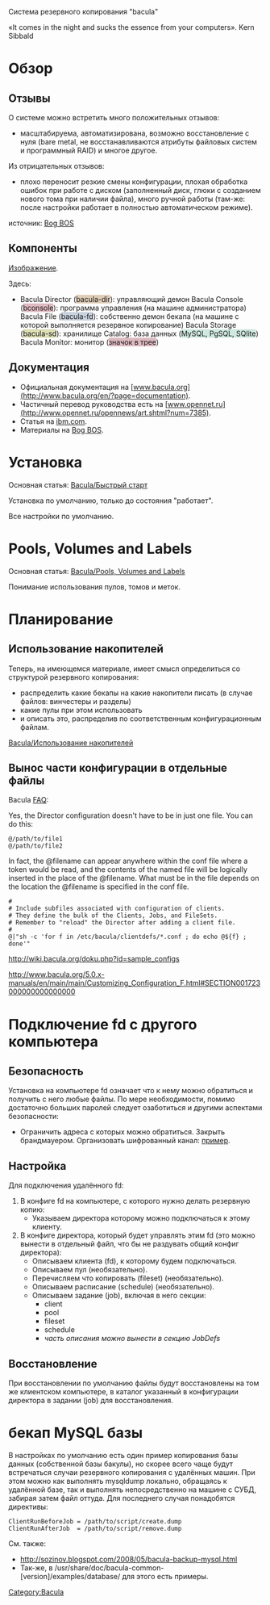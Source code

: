 Система резервного копирования "bacula"

«It comes in the night and sucks the essence from your computers». Kern
Sibbald

# Обзор

## Отзывы

О системе можно встретить много положительных отзывов:

  -
    масштабируема,
    автоматизирована,
    возможно восстановление с нуля (bare metal, не восстанавливаются
    атрибуты файловых систем и программный RAID)
    и многое другое.

Из отрицательных отзывов:

  -
    плохо переносит резкие смены конфигурации,
    плохая обработка ошибок при работе с диском (заполненный диск, глюки
    с созданием нового тома при наличии файла),
    много ручной работы (там-же: после настройки работает в полностью
    автоматическом режиме).

источник: [Bog BOS](http://bog.pp.ru/work/bacula.html)

## Компоненты

[Изображение](http://www.bacula.org/5.0.x-manuals/en/main/main/img7.png).

Здесь:

  -
    Bacula Director
    (<span style="background-color: rgb(222, 203, 182);">bacula-dir</span>):
    управляющий демон
    Bacula Console
    (<span style="background-color: rgb(221, 185, 192);">bconsole</span>):
    программа управления (на машине администратора)
    Bacula File
    (<span style="background-color: rgb(201, 210, 223);">bacula-fd</span>):
    собственно демон бекапа (на машине с которой выполняется резервное
    копирование)
    Bacula Storage
    (<span style="background-color: rgb(221, 222, 182);">bacula-sd</span>):
    хранилище
    Catalog: база данных
    (<span style="background-color: rgb(207, 233, 224);">MySQL, PgSQL,
    SQlite</span>)
    Bacula Monitor: монитор
    (<span style="background-color: rgb(221, 185, 192);">значок в
    трее</span>)

## Документация

  - Официальная документация на
    [www.bacula.org](http://www.bacula.org/en/?page=documentation).
  - Частичный перевод руководства есть на
    [www.opennet.ru](http://www.opennet.ru/opennews/art.shtml?num=7385).
  - Статья на
    [ibm.com](http://www.ibm.com/developerworks/ru/library/l-Backup_4/).
  - Материалы на [Bog BOS](http://bog.pp.ru/work/bacula.html).

# Установка

Основная статья: [Bacula/Быстрый старт](Bacula_Быстрый_старт)

Установка по умолчанию, только до состояния "работает".

Все настройки по умолчанию.

# Pools, Volumes and Labels

Основная статья: [Bacula/Pools, Volumes and
Labels](Bacula_Pools,_Volumes_and_Labels)

Понимание использования пулов, томов и меток.

# Планирование

## Использование накопителей

Теперь, на имеющемся материале, имеет смысл определиться со структурой
резервного копирования:

  - распределить какие бекапы на какие накопители писать (в случае
    файлов: винчестеры и разделы)
  - какие пулы при этом использовать
  - и описать это, распределив по соответственным конфигурационным
    файлам.

[Bacula/Использование
накопителей](Bacula_Использование_накопителей)

## Вынос части конфигурации в отдельные файлы

Bacula
[FAQ](http://wiki.bacula.org/doku.php?id=faq#can_bacula-dirconf_include_others_files):

Yes, the Director configuration doesn't have to be in just one file. You
can do this:

    @/path/to/file1
    @/path/to/file2

In fact, the @filename can appear anywhere within the conf file where a
token would be read, and the contents of the named file will be
logically inserted in the place of the @filename. What must be in the
file depends on the location the @filename is specified in the conf
file.

    #
    # Include subfiles associated with configuration of clients.
    # They define the bulk of the Clients, Jobs, and FileSets.
    # Remember to "reload" the Director after adding a client file.
    #
    @|"sh -c 'for f in /etc/bacula/clientdefs/*.conf ; do echo @${f} ; done'"

<http://wiki.bacula.org/doku.php?id=sample_configs>

<http://www.bacula.org/5.0.x-manuals/en/main/main/Customizing_Configuration_F.html#SECTION001723000000000000000>

# Подключение fd с другого компьютера

## Безопасность

Установка на компьютере fd означает что к нему можно обратиться и
получить с него любые файлы. По мере необходимости, помимо
достаточно больших паролей следует озаботиться и другими
аспектами безопасности:

  -
    Ограничить адреса с которых можно обратиться.
    Закрыть брандмауером.
    Организовать шифрованный канал:
    [пример](http://www.bog.pp.ru/work/bacula.html#TLSexample).

## Настройка

Для подключения удалённого fd:

1.  В конфиге fd на компьютере, с которого нужно делать резервную копию:
      - Указываем директора которому можно подключаться к этому клиенту.
2.  В конфиге директора, который будет управлять этим fd (это можно
    вынести в отдельный файл, что бы не раздувать общий конфиг
    директора):
      - Описываем клиента (fd), к которому будем подключаться.
      - Описываем пул (необязательно).
      - Перечисляем что копировать (fileset) (необязательно).
      - Описываем расписание (schedule) (необязательно).
      - Описываем задание (job), включая в него секции:
          - client
          - pool
          - fileset
          - schedule
          - *часть описания можно вынести в секцию JobDefs*

## Восстановление

При восстановлении по умолчанию файлы будут восстановлены на том же
клиентском компьютере, в каталог указанный в конфигурации директора
в задании (job) для восстановления.

# бекап MySQL базы

В настройках по умолчанию есть один пример копирования базы данных
(собственной базы бакулы), но скорее всего чаще будут встречаться
случаи резервного копирования с удалённых машин. При этом можно как
выполнять mysqldump локально, обращаясь к удалённой базе, так и
выполнять непосредственно на машине с СУБД, забирая затем файл
оттуда. Для последнего случая понадобятся директивы:

    ClientRunBeforeJob = /path/to/script/create.dump
    ClientRunAfterJob  = /path/to/script/remove.dump

См. также:

  - <http://sozinov.blogspot.com/2008/05/bacula-backup-mysql.html>
  - Так-же, в
    /usr/share/doc/bacula-common-\[version\]/examples/database/ для
    этого есть примеры.

[Category:Bacula](Category:Bacula)